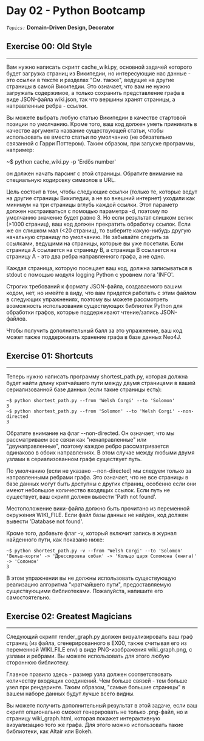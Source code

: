 # Day 02 - Python Bootcamp
*`Topics:`* **Domain-Driven Design, Decorator**

## Exercise 00: Old Style

-----

Вам нужно написать скрипт cache_wiki.py, основной задачей которого будет загрузка страниц из Википедии, но интересующие нас данные - это ссылки в тексте и разделах "См. также", ведущие на другие страницы в самой Википедии. Это означает, что вам не нужно загружать содержимое, а только сохранить представление графа в виде JSON-файла wiki.json, так что вершины хранят страницы, а направленные ребра - ссылки.

Вы можете выбрать любую статью Википедии в качестве стартовой позиции по умолчанию. Кроме того, ваш код должен уметь принимать в качестве аргумента название существующей статьи, чтобы использовать ее вместо статьи по умолчанию (не обязательно связанной с Гарри Поттером). Таким образом, при запуске программы, например:

~$ python cache_wiki.py -p 'Erdős number'

он должен начать парсинг с этой страницы. Обратите внимание на специальную кодировку символов в URL.

Цель состоит в том, чтобы следующие ссылки (только те, которые ведут на другие страницы Википедии, а не во внешний интернет) уходили как минимум на три страницы вглубь каждой ссылки. Этот параметр должен настраиваться с помощью параметра -d, поэтому по умолчанию значение будет равно 3. Но если результат слишком велик (>1000 страниц), ваш код должен прекратить обработку ссылок. Если же он слишком мал (<20 страниц), то выберите какую-нибудь другую начальную страницу по умолчанию. Не забывайте следить за ссылками, ведущими на страницы, которые вы уже посетили. Если страница A ссылается на страницу B, а страница B ссылается на страницу A - это два ребра направленного графа, а не одно.

Каждая страница, которую посещает ваш код, должна записываться в stdout с помощью модуля logging Python с уровнем лога 'INFO'.


Строгих требований к формату JSON-файла, создаваемого вашим кодом, нет, но имейте в виду, что вам придется работать с этим файлом в следующих упражнениях, поэтому вы можете рассмотреть возможность использования существующих библиотек Python для обработки графов, которые поддерживают чтение/запись JSON-файлов.

Чтобы получить дополнительный балл за это упражнение, ваш код может также поддерживать хранение графа в базе данных Neo4J.


## Exercise 01: Shortcuts

-----

Теперь нужно написать программу shortest_path.py, которая должна будет найти длину кратчайшего пути между двумя страницами в вашей сериализованной базе данных (если такие страницы есть):
```
~$ python shortest_path.py --from 'Welsh Corgi' --to 'Solomon'
3
~$ python shortest_path.py --from 'Solomon' --to 'Welsh Corgi' --non-directed
3
```
Обратите внимание на флаг --non-directed. Он означает, что мы рассматриваем все связи как "ненаправленные" или "двунаправленные", поэтому каждое ребро рассматривается одинаково в обоих направлениях. В этом случае между любыми двумя узлами в сериализованном графе существует путь.

По умолчанию (если не указано --non-directed) мы следуем только за направленными ребрами графа. Это означает, что не все страницы в базе данных могут быть доступны с других страниц, особенно если они имеют небольшое количество входящих ссылок. Если путь не существует, ваш скрипт должен вывести 'Path not found'.

Местоположение вики-файла должно быть прочитано из переменной окружения WIKI_FILE. Если файл базы данных не найден, код должен вывести 'Database not found'.

Кроме того, добавьте флаг -v, который включит запись в журнал найденного пути, как показано ниже:
```
~$ python shortest_path.py -v --from 'Welsh Corgi' --to 'Solomon'
'Вельш-корги' -> 'Дрессировка собак' -> 'Кольцо царя Соломона (книга)' -> 'Соломон'
3
```
В этом упражнении вы не должны использовать существующую реализацию алгоритма "кратчайшего пути", предоставляемую существующими библиотеками. Пожалуйста, напишите его самостоятельно.


## Exercise 02: Greatest Magicians

-----

Следующий скрипт render_graph.py должен визуализировать ваш граф страниц (из файла, сгенерированного в EX00, также считывая его из переменной WIKI_FILE env) в виде PNG-изображения wiki_graph.png, с узлами и ребрами. Вы можете использовать для этого любую стороннюю библиотеку.

Главное правило здесь - размер узла должен соответствовать количеству входящих соединений. Чем больше связей - тем больше узел при рендеринге. Таким образом, "самые большие страницы" в вашем наборе данных будут лучше всего видны.

Вы можете получить дополнительный результат в этой задаче, если ваш скрипт опционально сможет генерировать не только .png-файл, но и страницу wiki_graph.html, которая покажет интерактивную визуализацию того же графа. Для этого можно использовать такие библиотеки, как Altair или Bokeh.

